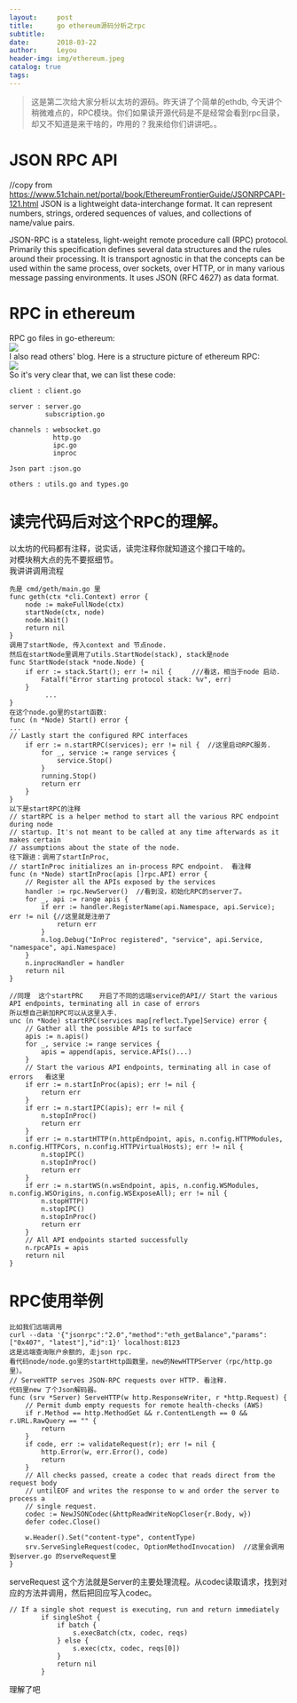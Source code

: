 ```yaml
---
layout:     post
title:      go ethereum源码分析之rpc
subtitle:  
date:       2018-03-22
author:     Leyou
header-img: img/ethereum.jpeg
catalog: true
tags:
---
```


> 这是第二次给大家分析以太坊的源码。昨天讲了个简单的ethdb, 今天讲个稍微难点的，RPC模块。你们如果读开源代码是不是经常会看到rpc目录，却又不知道是来干啥的，咋用的？我来给你们讲讲吧。。

# JSON RPC API
//copy from https://www.51chain.net/portal/book/EthereumFrontierGuide/JSONRPCAPI-121.html
JSON is a lightweight data-interchange format. It can represent numbers, strings, ordered sequences of values, and collections of name/value pairs.

JSON-RPC is a stateless, light-weight remote procedure call (RPC) protocol. Primarily this specification defines several data structures and the rules around their processing. It is transport agnostic in that the concepts can be used within the same process, over sockets, over HTTP, or in many various message passing environments. It uses JSON (RFC 4627) as data format.

# RPC in ethereum
RPC go files in go-ethereum:<br>
![](https://raw.githubusercontent.com/LeyouHong/LeyouHong.github.io/master/img/rpc_code.jpg)<br>
I also read others' blog. Here is a structure picture of ethereum RPC:<br>
![](https://raw.githubusercontent.com/LeyouHong/LeyouHong.github.io/master/img/rpc_structure.png)<br>
So it's very clear that, we can list these code:<br>
```
client : client.go

server : server.go
         subscription.go
         
channels : websocket.go
           http.go
           ipc.go
           inproc
           
Json part :json.go

others : utils.go and types.go
```
# 读完代码后对这个RPC的理解。
以太坊的代码都有注释，说实话，读完注释你就知道这个接口干啥的。<br>
对模块稍大点的先不要抠细节。<br>
我讲讲调用流程<br>
```
先是 cmd/geth/main.go 里
func geth(ctx *cli.Context) error {
	node := makeFullNode(ctx)
	startNode(ctx, node)
	node.Wait()
	return nil
}
调用了startNode, 传入context and 节点node.
然后在startNode里调用了utils.StartNode(stack), stack是node
func StartNode(stack *node.Node) {
	if err := stack.Start(); err != nil {     ///看这，相当于node 启动.
		Fatalf("Error starting protocol stack: %v", err)
	}
         ...
}
在这个node.go里的start函数:
func (n *Node) Start() error {
...
// Lastly start the configured RPC interfaces
	if err := n.startRPC(services); err != nil {  //这里启动RPC服务.
		for _, service := range services {
			service.Stop()
		}
		running.Stop()
		return err
	}
}
以下是startRPC的注释
// startRPC is a helper method to start all the various RPC endpoint during node
// startup. It's not meant to be called at any time afterwards as it makes certain
// assumptions about the state of the node.
往下跟进：调用了startInProc,
// startInProc initializes an in-process RPC endpoint.  看注释
func (n *Node) startInProc(apis []rpc.API) error {
	// Register all the APIs exposed by the services
	handler := rpc.NewServer()  //看到没，初始化RPC的server了。
	for _, api := range apis {
		if err := handler.RegisterName(api.Namespace, api.Service); err != nil {//这里就是注册了
			return err
		}
		n.log.Debug("InProc registered", "service", api.Service, "namespace", api.Namespace)
	}
	n.inprocHandler = handler
	return nil
}

//同理  这个startPRC    开启了不同的远端service的API// Start the various API endpoints, terminating all in case of errors   
所以想自己新加RPC可以从这里入手.
unc (n *Node) startRPC(services map[reflect.Type]Service) error {
	// Gather all the possible APIs to surface
	apis := n.apis()
	for _, service := range services {
		apis = append(apis, service.APIs()...)
	}
	// Start the various API endpoints, terminating all in case of errors   看这里
	if err := n.startInProc(apis); err != nil {
		return err
	}
	if err := n.startIPC(apis); err != nil {
		n.stopInProc()
		return err
	}
	if err := n.startHTTP(n.httpEndpoint, apis, n.config.HTTPModules, n.config.HTTPCors, n.config.HTTPVirtualHosts); err != nil {
		n.stopIPC()
		n.stopInProc()
		return err
	}
	if err := n.startWS(n.wsEndpoint, apis, n.config.WSModules, n.config.WSOrigins, n.config.WSExposeAll); err != nil {
		n.stopHTTP()
		n.stopIPC()
		n.stopInProc()
		return err
	}
	// All API endpoints started successfully
	n.rpcAPIs = apis
	return nil
}
```
# RPC使用举例
```
比如我们远端调用
curl --data '{"jsonrpc":"2.0","method":"eth_getBalance","params":["0x407", "latest"],"id":1}' localhost:8123
这是远端查询账户余额的, 走json rpc.
看代码node/node.go里的startHttp函数里，new的NewHTTPServer（rpc/http.go里）。
// ServeHTTP serves JSON-RPC requests over HTTP. 看注释. 
代码里new 了个Json解码器。
func (srv *Server) ServeHTTP(w http.ResponseWriter, r *http.Request) {
	// Permit dumb empty requests for remote health-checks (AWS)
	if r.Method == http.MethodGet && r.ContentLength == 0 && r.URL.RawQuery == "" {
		return
	}
	if code, err := validateRequest(r); err != nil {
		http.Error(w, err.Error(), code)
		return
	}
	// All checks passed, create a codec that reads direct from the request body
	// untilEOF and writes the response to w and order the server to process a
	// single request.
	codec := NewJSONCodec(&httpReadWriteNopCloser{r.Body, w})
	defer codec.Close()

	w.Header().Set("content-type", contentType)
	srv.ServeSingleRequest(codec, OptionMethodInvocation)  //这里会调用到server.go 的serveRequest里
}
```
serveRequest 这个方法就是Server的主要处理流程。从codec读取请求，找到对应的方法并调用，然后把回应写入codec。<br>
```
// If a single shot request is executing, run and return immediately
		if singleShot {
			if batch {
				s.execBatch(ctx, codec, reqs)
			} else {
				s.exec(ctx, codec, reqs[0])
			}
			return nil
		}
```
理解了吧<br>
